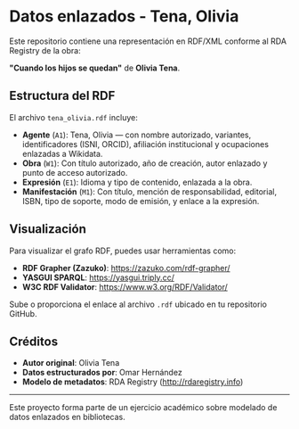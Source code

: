 # Datos enlazados - Tena, Olivia

Este repositorio contiene una representación en RDF/XML conforme al RDA Registry de la obra:

**"Cuando los hijos se quedan"** de **Olivia Tena**.

## Estructura del RDF

El archivo `tena_olivia.rdf` incluye:

- **Agente** (`A1`): Tena, Olivia — con nombre autorizado, variantes, identificadores (ISNI, ORCID), afiliación institucional y ocupaciones enlazadas a Wikidata.
- **Obra** (`W1`): Con título autorizado, año de creación, autor enlazado y punto de acceso autorizado.
- **Expresión** (`E1`): Idioma y tipo de contenido, enlazada a la obra.
- **Manifestación** (`M1`): Con título, mención de responsabilidad, editorial, ISBN, tipo de soporte, modo de emisión, y enlace a la expresión.

## Visualización

Para visualizar el grafo RDF, puedes usar herramientas como:

- **RDF Grapher (Zazuko)**: https://zazuko.com/rdf-grapher/
- **YASGUI SPARQL**: https://yasgui.triply.cc/
- **W3C RDF Validator**: https://www.w3.org/RDF/Validator/

Sube o proporciona el enlace al archivo `.rdf` ubicado en tu repositorio GitHub.

## Créditos

- **Autor original**: Olivia Tena  
- **Datos estructurados por**: Omar Hernández  
- **Modelo de metadatos**: RDA Registry (http://rdaregistry.info)

---
Este proyecto forma parte de un ejercicio académico sobre modelado de datos enlazados en bibliotecas.